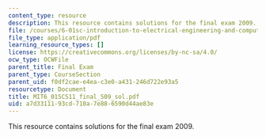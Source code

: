 ```yaml
---
content_type: resource
description: This resource contains solutions for the final exam 2009.
file: /courses/6-01sc-introduction-to-electrical-engineering-and-computer-science-i-spring-2011/a7d3311193cd710a7e886590d44ae83e_MIT6_01SCS11_final_S09_sol.pdf
file_type: application/pdf
learning_resource_types: []
license: https://creativecommons.org/licenses/by-nc-sa/4.0/
ocw_type: OCWFile
parent_title: Final Exam
parent_type: CourseSection
parent_uid: f0df2cae-e4ea-c3e0-a431-246d722e93a5
resourcetype: Document
title: MIT6_01SCS11_final_S09_sol.pdf
uid: a7d33111-93cd-710a-7e88-6590d44ae83e
---
```

This resource contains solutions for the final exam 2009.